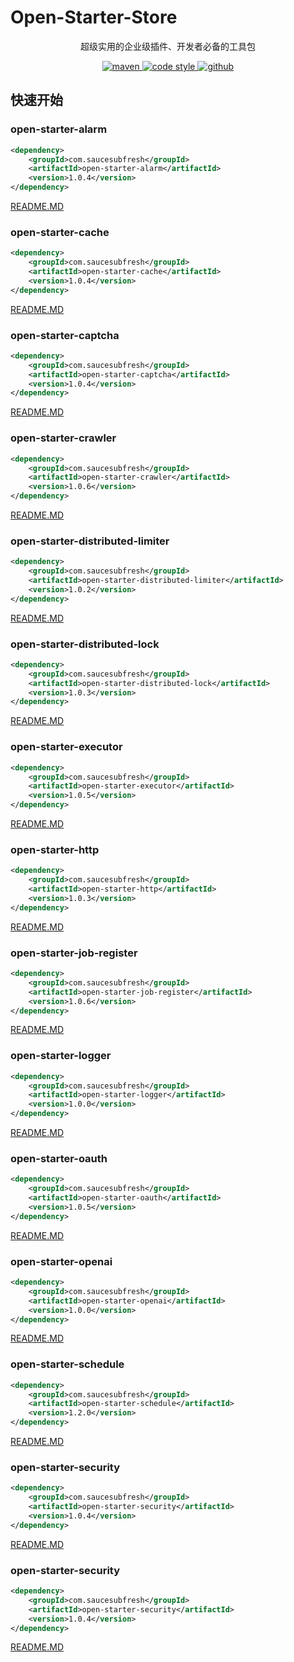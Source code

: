 # Open-Starter-Store

<p align="center">
超级实用的企业级插件、开发者必备的工具包
</p>

<p align="center">
  <a href="https://search.maven.org/search?q=g:com.saucesubfresh%20a:open-starter-*">
    <img alt="maven" src="https://img.shields.io/github/v/release/lijunping365/Open-Starter-Store?include_prereleases&logo=Open-Starter-Store&style=plastic">
  </a>

  <a href="https://www.apache.org/licenses/LICENSE-2.0">
    <img alt="code style" src="https://img.shields.io/badge/license-Apache%202-4EB1BA.svg?style=flat-square">
  </a>

  <a href="https://github.com/lijunping365/Open-Starter-Store">
    <img alt="github" src="https://img.shields.io/github/stars/lijunping365/Open-Starter-Store" >
  </a>
</p>

## 快速开始

### open-starter-alarm

```xml
<dependency>
    <groupId>com.saucesubfresh</groupId>
    <artifactId>open-starter-alarm</artifactId>
    <version>1.0.4</version>
</dependency>
```

[README.MD](open-starter-alarm/src/main/resources/README.md)

### open-starter-cache

```xml
<dependency>
    <groupId>com.saucesubfresh</groupId>
    <artifactId>open-starter-cache</artifactId>
    <version>1.0.4</version>
</dependency>
```

[README.MD](open-starter-cache/src/main/resources/README.md)

### open-starter-captcha

```xml
<dependency>
    <groupId>com.saucesubfresh</groupId>
    <artifactId>open-starter-captcha</artifactId>
    <version>1.0.4</version>
</dependency>
```

[README.MD](open-starter-captcha/src/main/resources/README.md)


### open-starter-crawler

```xml
<dependency>
    <groupId>com.saucesubfresh</groupId>
    <artifactId>open-starter-crawler</artifactId>
    <version>1.0.6</version>
</dependency>
```

[README.MD](open-starter-crawler/src/main/resources/README.md)

### open-starter-distributed-limiter

```xml
<dependency>
    <groupId>com.saucesubfresh</groupId>
    <artifactId>open-starter-distributed-limiter</artifactId>
    <version>1.0.2</version>
</dependency>
```

[README.MD](open-starter-distributed-limiter/src/main/resources/README.md)

### open-starter-distributed-lock

```xml
<dependency>
    <groupId>com.saucesubfresh</groupId>
    <artifactId>open-starter-distributed-lock</artifactId>
    <version>1.0.3</version>
</dependency>
```

[README.MD](open-starter-distributed-lock/src/main/resources/README.md)

### open-starter-executor

```xml
<dependency>
    <groupId>com.saucesubfresh</groupId>
    <artifactId>open-starter-executor</artifactId>
    <version>1.0.5</version>
</dependency>
```

[README.MD](open-starter-executor/src/main/resources/README.md)

### open-starter-http

```xml
<dependency>
    <groupId>com.saucesubfresh</groupId>
    <artifactId>open-starter-http</artifactId>
    <version>1.0.3</version>
</dependency>
```

[README.MD](open-starter-http/src/main/resources/README.md)


### open-starter-job-register

```xml
<dependency>
    <groupId>com.saucesubfresh</groupId>
    <artifactId>open-starter-job-register</artifactId>
    <version>1.0.6</version>
</dependency>
```

[README.MD](open-starter-job-register/src/main/resources/README.md)

### open-starter-logger

```xml
<dependency>
    <groupId>com.saucesubfresh</groupId>
    <artifactId>open-starter-logger</artifactId>
    <version>1.0.0</version>
</dependency>
```

[README.MD](open-starter-logger/src/main/resources/README.md)

### open-starter-oauth

```xml
<dependency>
    <groupId>com.saucesubfresh</groupId>
    <artifactId>open-starter-oauth</artifactId>
    <version>1.0.5</version>
</dependency>
```

[README.MD](open-starter-oauth/src/main/resources/README.md)

### open-starter-openai

```xml
<dependency>
    <groupId>com.saucesubfresh</groupId>
    <artifactId>open-starter-openai</artifactId>
    <version>1.0.0</version>
</dependency>
```

[README.MD](open-starter-openai/src/main/resources/README.md)


### open-starter-schedule

```xml
<dependency>
    <groupId>com.saucesubfresh</groupId>
    <artifactId>open-starter-schedule</artifactId>
    <version>1.2.0</version>
</dependency>
```

[README.MD](open-starter-schedule/src/main/resources/README.md)


### open-starter-security

```xml
<dependency>
    <groupId>com.saucesubfresh</groupId>
    <artifactId>open-starter-security</artifactId>
    <version>1.0.4</version>
</dependency>
```

[README.MD](open-starter-security/src/main/resources/README.md)


### open-starter-security

```xml
<dependency>
    <groupId>com.saucesubfresh</groupId>
    <artifactId>open-starter-security</artifactId>
    <version>1.0.4</version>
</dependency>
```

[README.MD](open-starter-security/src/main/resources/README.md)



